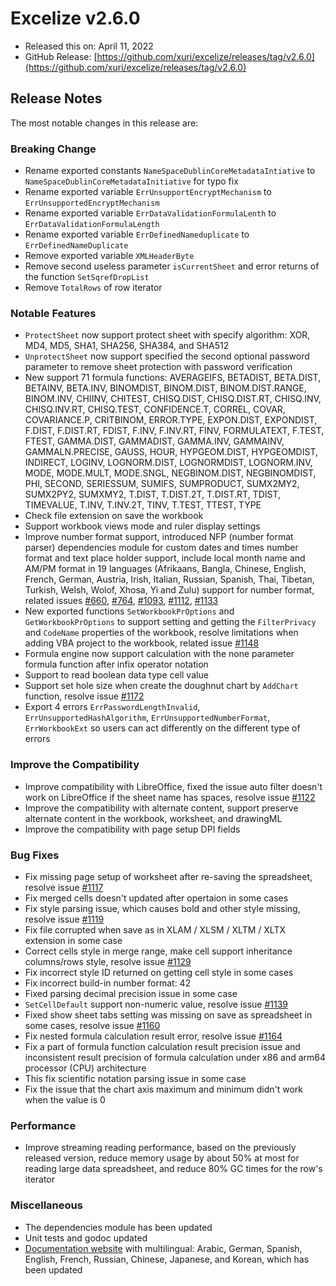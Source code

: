 # Excelize v2.6.0

* Released this on: April 11, 2022
* GitHub Release: [https://github.com/xuri/excelize/releases/tag/v2.6.0](https://github.com/xuri/excelize/releases/tag/v2.6.0)

## Release Notes

The most notable changes in this release are:

### Breaking Change

* Rename exported constants `NameSpaceDublinCoreMetadataIntiative` to `NameSpaceDublinCoreMetadataInitiative` for typo fix
* Rename exported variable `ErrUnsupportEncryptMechanism` to `ErrUnsupportedEncryptMechanism`
* Rename exported variable `ErrDataValidationFormulaLenth` to `ErrDataValidationFormulaLength`
* Rename exported variable `ErrDefinedNameduplicate` to `ErrDefinedNameDuplicate`
* Remove exported variable `XMLHeaderByte`
* Remove second useless parameter `isCurrentSheet` and error returns of the function `SetSqrefDropList`
* Remove `TotalRows` of row iterator

### Notable Features

* `ProtectSheet` now support protect sheet with specify algorithm: XOR, MD4, MD5, SHA1, SHA256, SHA384, and SHA512
* `UnprotectSheet` now support specified the second optional password parameter to remove sheet protection with password verification
* New support 71 formula functions: AVERAGEIFS, BETADIST, BETA.DIST, BETAINV, BETA.INV, BINOMDIST, BINOM.DIST, BINOM.DIST.RANGE, BINOM.INV, CHIINV, CHITEST, CHISQ.DIST, CHISQ.DIST.RT, CHISQ.INV, CHISQ.INV.RT, CHISQ.TEST, CONFIDENCE.T, CORREL, COVAR, COVARIANCE.P, CRITBINOM, ERROR.TYPE, EXPON.DIST, EXPONDIST, F.DIST, F.DIST.RT, FDIST, F.INV, F.INV.RT, FINV, FORMULATEXT, F.TEST, FTEST, GAMMA.DIST, GAMMADIST, GAMMA.INV, GAMMAINV, GAMMALN.PRECISE, GAUSS, HOUR, HYPGEOM.DIST, HYPGEOMDIST, INDIRECT, LOGINV, LOGNORM.DIST, LOGNORMDIST, LOGNORM.INV, MODE, MODE.MULT, MODE.SNGL, NEGBINOM.DIST, NEGBINOMDIST, PHI, SECOND, SERIESSUM, SUMIFS, SUMPRODUCT, SUMX2MY2, SUMX2PY2, SUMXMY2, T.DIST, T.DIST.2T, T.DIST.RT, TDIST, TIMEVALUE, T.INV, T.INV.2T, TINV, T.TEST, TTEST, TYPE
* Check file extension on save the workbook
* Support workbook views mode and ruler display settings
* Improve number format support, introduced NFP (number format parser) dependencies module for custom dates and times number format and text place holder support, include local month name and AM/PM format in 19 languages (Afrikaans, Bangla, Chinese, English, French, German, Austria, Irish, Italian, Russian, Spanish, Thai, Tibetan, Turkish, Welsh, Wolof, Xhosa, Yi and Zulu) support for number format, related issues [#660](https://github.com/xuri/excelize/issues/660), [#764](https://github.com/xuri/excelize/issues/764), [#1093](https://github.com/xuri/excelize/issues/1093), [#1112](https://github.com/xuri/excelize/issues/1112), [#1133](https://github.com/xuri/excelize/issues/1133)
* New exported functions `SetWorkbookPrOptions` and `GetWorkbookPrOptions` to support setting and getting the `FilterPrivacy` and `CodeName` properties of the workbook, resolve limitations when adding VBA project to the workbook, related issue [#1148](https://github.com/xuri/excelize/issues/1148)
* Formula engine now support calculation with the none parameter formula function after infix operator notation
* Support to read boolean data type cell value
* Support set hole size when create the doughnut chart by `AddChart` function, resolve issue [#1172](https://github.com/xuri/excelize/issues/1172)
* Export 4 errors `ErrPasswordLengthInvalid`, `ErrUnsupportedHashAlgorithm`, `ErrUnsupportedNumberFormat`, `ErrWorkbookExt` so users can act differently on the different type of errors

### Improve the Compatibility

* Improve compatibility with LibreOffice, fixed the issue auto filter doesn't work on LibreOffice if the sheet name has spaces, resolve issue [#1122](https://github.com/xuri/excelize/issues/1122)
* Improve the compatibility with alternate content, support preserve alternate content in the workbook, worksheet, and drawingML
* Improve the compatibility with page setup DPI fields

### Bug Fixes

* Fix missing page setup of worksheet after re-saving the spreadsheet, resolve issue [#1117](https://github.com/xuri/excelize/issues/1117)
* Fix merged cells doesn't updated after opertaion in some cases
* Fix style parsing issue, which causes bold and other style missing, resolve issue [#1119](https://github.com/xuri/excelize/issues/1119)
* Fix file corrupted when save as in XLAM / XLSM / XLTM / XLTX extension in some case
* Correct cells style in merge range, make cell support inheritance columns/rows style, resolve issue [#1129](https://github.com/xuri/excelize/issues/1129)
* Fix incorrect style ID returned on getting cell style in some cases
* Fix incorrect build-in number format: 42
* Fixed parsing decimal precision issue in some case
* `SetCellDefault` support non-numeric value, resolve issue [#1139](https://github.com/xuri/excelize/issues/1139)
* Fixed show sheet tabs setting was missing on save as spreadsheet in some cases, resolve issue [#1160](https://github.com/xuri/excelize/issues/1160)
* Fix nested formula calculation result error, resolve issue [#1164](https://github.com/xuri/excelize/issues/1164)
* Fix a part of formula function calculation result precision issue and inconsistent result precision of formula calculation under x86 and arm64 processor (CPU) architecture
* This fix scientific notation parsing issue in some case
* Fix the issue that the chart axis maximum and minimum didn't work when the value is 0

### Performance

* Improve streaming reading performance, based on the previously released version, reduce memory usage by about 50% at most for reading large data spreadsheet, and reduce 80% GC times for the row's iterator

### Miscellaneous

* The dependencies module has been updated
* Unit tests and godoc updated
* [Documentation website](https://xuri.me/excelize) with multilingual: Arabic, German, Spanish, English, French, Russian, Chinese, Japanese, and Korean, which has been updated
